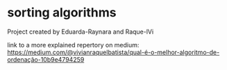# sorting algorithms
Project created by Eduarda-Raynara and Raque-lVi

link to a more explained repertory on medium: https://medium.com/@vivianraquelbatista/qual-é-o-melhor-algoritmo-de-ordenação-10b9e4794259
